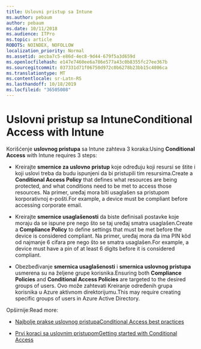 ```yaml
---
title: Uslovni pristup sa Intune
ms.author: pebaum
author: pebaum
ms.date: 10/11/2018
ms.audience: ITPro
ms.topic: article
ROBOTS: NOINDEX, NOFOLLOW
localization_priority: Normal
ms.assetid: aecba7c5-e86d-4ec8-9d44-679f5a3d659d
ms.openlocfilehash: e147e7460ee6a786e577a43c0b8355fc27ee367b
ms.sourcegitcommit: 037331d71f06750d972c0b6278b23bb15c4806ca
ms.translationtype: MT
ms.contentlocale: sr-Latn-RS
ms.lasthandoff: 10/18/2019
ms.locfileid: "36505008"
---
```

# <a name="conditional-access-with-intune"></a><span data-ttu-id="bc8a5-102">Uslovni pristup sa Intune</span><span class="sxs-lookup"><span data-stu-id="bc8a5-102">Conditional Access with Intune</span></span>

<span data-ttu-id="bc8a5-103">Korišćenje **uslovnog pristupa** sa Intune zahteva 3 koraka:</span><span class="sxs-lookup"><span data-stu-id="bc8a5-103">Using **Conditional Access** with Intune requires 3 steps:</span></span> 
  
- <span data-ttu-id="bc8a5-104">Kreirajte **smernice za uslovno pristup** koje određuju koji resursi se štite i koji uslovi treba da budu ispunjeni da bi pristupili tim resursima.</span><span class="sxs-lookup"><span data-stu-id="bc8a5-104">Create a **Conditional Access Policy** that defines what resources are being protected, and what conditions need to be met to access those resources.</span></span> <span data-ttu-id="bc8a5-105">Na primer, uređaj mora biti usaglašen sa pristupom korporativnoj e-pošti.</span><span class="sxs-lookup"><span data-stu-id="bc8a5-105">For example, a device must be compliant before accessing corporate email.</span></span> 
    
- <span data-ttu-id="bc8a5-106">Kreirajte **smernice usaglašenosti** da biste definisali postavke koje moraju da se ispune pre nego što se taj uređaj smatra usaglašen.</span><span class="sxs-lookup"><span data-stu-id="bc8a5-106">Create a **Compliance Policy** to define settings that must be met before the device is considered compliant.</span></span> <span data-ttu-id="bc8a5-107">Na primer, uređaj mora da ima PIN kôd od najmanje 6 cifara pre nego što se smatra usaglašen.</span><span class="sxs-lookup"><span data-stu-id="bc8a5-107">For example, a device must have a pin of at least 6 digits before it is considered compliant.</span></span> 
    
- <span data-ttu-id="bc8a5-108">Obezbeđivanje **smernica usaglašenosti** i **smernica uslovnog pristupa** usmerena su na željene grupe korisnika.</span><span class="sxs-lookup"><span data-stu-id="bc8a5-108">Ensuring both **Compliance Policies** and **Conditional Access Policies** are targeted to the desired groups of users.</span></span> <span data-ttu-id="bc8a5-109">Ovo može zahtevati Kreiranje određenih grupa korisnika u Azure aktivnom direktorijumu.</span><span class="sxs-lookup"><span data-stu-id="bc8a5-109">This may require creating specific groups of users in Azure Active Directory.</span></span> 
    
<span data-ttu-id="bc8a5-110">Opširnije:</span><span class="sxs-lookup"><span data-stu-id="bc8a5-110">Read more:</span></span>
  
- [<span data-ttu-id="bc8a5-111">Najbolje prakse uslovnog pristupa</span><span class="sxs-lookup"><span data-stu-id="bc8a5-111">Conditional Access best practices</span></span>](https://docs.microsoft.com/azure/active-directory/conditional-access/best-practices)
    
- [<span data-ttu-id="bc8a5-112">Prvi koraci sa uslovnim pristupom</span><span class="sxs-lookup"><span data-stu-id="bc8a5-112">Getting started with Conditional Access </span></span>](https://docs.microsoft.com/azure/active-directory/active-directory-conditional-access-azure-portal-get-started)
    

